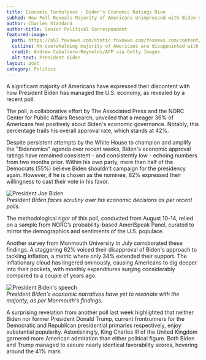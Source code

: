 ```yaml
---
title: Economic Turbulence - Biden's Economic Ratings Dive
subhed: New Poll Reveals Majority of Americans Unimpressed with Biden's Economic Performance
author: Charles Standard
author-title: Senior Political Correspondent
featured-image: 
  path: https://a57.foxnews.com/static.foxnews.com/foxnews.com/content/uploads/2023/08/640/320/GettyImages-1601459245.jpg?ve=1&tl=1
  cutline: An overwhelming majority of Americans are disappointed with President Biden's handling of the U.S. economy
  credit: Andrew Caballero-Reynolds/AFP via Getty Images
  alt-text: President Biden
layout: post
category: Politics
---
```


A significant majority of Americans have expressed their discontent with how President Biden has managed the U.S. economy, as revealed by a recent poll.

The poll, a collaborative effort by The Associated Press and the NORC Center for Public Affairs Research, unveiled that a meager 36% of Americans feel positively about Biden's economic governance. Notably, this percentage trails his overall approval rate, which stands at 42%.

Despite persistent attempts by the White House to champion and amplify the "Bidenomics" agenda over recent weeks, Biden's economic approval ratings have remained consistent - and consistently low - echoing numbers from two months prior. Within his own party, more than half of the Democrats (55%) believe Biden shouldn't campaign for the presidency again. However, if he is chosen as the nominee, 82% expressed their willingness to cast their vote in his favor.

![President Joe Biden](path-to-image)  
*President Biden faces scrutiny over his economic decisions as per recent polls.*

The methodological rigor of this poll, conducted from August 10-14, relied on a sample from NORC’s probability-based AmeriSpeak Panel, curated to mirror the demographics and sentiments of the U.S. populace.

Another survey from Monmouth University in July corroborated these findings. A staggering 62% voiced their disapproval of Biden's approach to tackling inflation, a metric where only 34% extended their support. The inflationary cloud has lingered ominously, causing Americans to dig deeper into their pockets, with monthly expenditures surging considerably compared to a couple of years ago.

![President Biden's speech](path-to-image)  
*President Biden's economic narratives have yet to resonate with the majority, as per Monmouth's findings.*

A surprising revelation from another poll last week highlighted that neither Biden nor former President Donald Trump, current frontrunners for the Democratic and Republican presidential primaries respectively, enjoy substantial popularity. Astonishingly, King Charles III of the United Kingdom garnered more American admiration than either political figure. Both Biden and Trump managed to secure nearly identical favorability scores, hovering around the 41% mark.
